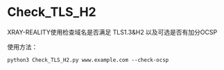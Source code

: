 # Check_TLS_H2
XRAY-REALITY使用检查域名是否满足 TLS1.3&H2 以及可选是否有加分OCSP

使用方法：
```shell
python3 Check_TLS_H2.py www.example.com --check-ocsp
```

